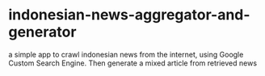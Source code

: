 # indonesian-news-aggregator-and-generator
a simple app to crawl indonesian news from the internet, using Google Custom Search Engine. Then generate a mixed article from retrieved news
